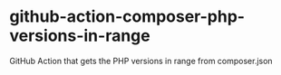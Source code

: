 # github-action-composer-php-versions-in-range
GitHub Action that gets the PHP versions in range from composer.json
